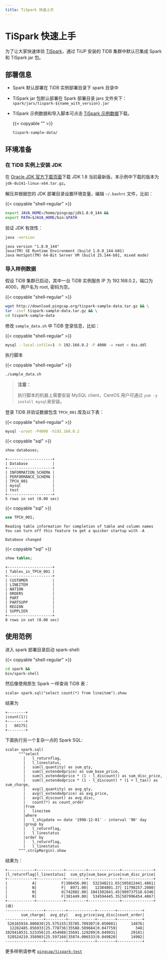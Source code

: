 ```yaml
---
title: TiSpark 快速上手
---
```


# TiSpark 快速上手

为了让大家快速体验 [TiSpark](/tispark-overview.md)，通过 TiUP 安装的 TiDB 集群中默认已集成 Spark 和 TiSpark jar 包。

## 部署信息

- Spark 默认部署在 TiDB 实例部署目录下 spark 目录中
- TiSpark jar 包默认部署在 Spark 部署目录 jars 文件夹下：`spark/jars/tispark-${name_with_version}.jar`
- TiSpark 示例数据和导入脚本可点击 [TiSpark 示例数据](http://download.pingcap.org/tispark-sample-data.tar.gz)下载。

   {{< copyable "" >}}

   ```
   tispark-sample-data/
   ```

## 环境准备

### 在 TiDB 实例上安装 JDK

在 [Oracle JDK 官方下载页面](http://www.oracle.com/technetwork/java/javase/downloads/java-archive-javase8-2177648.html)下载 JDK 1.8 当前最新版，本示例中下载的版本为 `jdk-8u141-linux-x64.tar.gz`。

解压并根据您的 JDK 部署目录设置环境变量，编辑 `~/.bashrc` 文件，比如：

{{< copyable "shell-regular" >}}

```bash
export JAVA_HOME=/home/pingcap/jdk1.8.0_144 &&
export PATH=$JAVA_HOME/bin:$PATH
```

验证 JDK 有效性：

```bash
java -version
```

```
java version "1.8.0_144"
Java(TM) SE Runtime Environment (build 1.8.0_144-b01)
Java HotSpot(TM) 64-Bit Server VM (build 25.144-b01, mixed mode)
```

### 导入样例数据

假设 TiDB 集群已启动，其中一台 TiDB 实例服务 IP 为 192.168.0.2，端口为 4000，用户名为 root, 密码为空。

{{< copyable "shell-regular" >}}

```bash
wget http://download.pingcap.org/tispark-sample-data.tar.gz && \
tar -zxvf tispark-sample-data.tar.gz && \
cd tispark-sample-data
```

修改 `sample_data.sh` 中 TiDB 登录信息，比如：

{{< copyable "shell-regular" >}}

```bash
mysql --local-infile=1 -h 192.168.0.2 -P 4000 -u root < dss.ddl
```

执行脚本

{{< copyable "shell-regular" >}}

```bash
./sample_data.sh
```

> **注意：**
>
> 执行脚本的机器上需要安装 MySQL client，CentOS 用户可通过 `yum -y install mysql`来安装。

登录 TiDB 并验证数据包含 `TPCH_001` 库及以下表：

{{< copyable "shell-regular" >}}

```bash
mysql -uroot -P4000 -h192.168.0.2
```

{{< copyable "sql" >}}

```sql
show databases;
```

```
+--------------------+
| Database           |
+--------------------+
| INFORMATION_SCHEMA |
| PERFORMANCE_SCHEMA |
| TPCH_001           |
| mysql              |
| test               |
+--------------------+
5 rows in set (0.00 sec)
```

{{< copyable "sql" >}}

```sql
use TPCH_001;
```

```
Reading table information for completion of table and column names
You can turn off this feature to get a quicker startup with -A

Database changed
```

{{< copyable "sql" >}}

```sql
show tables;
```

```
+--------------------+
| Tables_in_TPCH_001 |
+--------------------+
| CUSTOMER           |
| LINEITEM           |
| NATION             |
| ORDERS             |
| PART               |
| PARTSUPP           |
| REGION             |
| SUPPLIER           |
+--------------------+
8 rows in set (0.00 sec)
```

## 使用范例

进入 spark 部署目录启动 spark-shell:

{{< copyable "shell-regular" >}}

```bash
cd spark &&
bin/spark-shell
```

然后像使用原生 Spark 一样查询 TiDB 表：

```shell
scala> spark.sql("select count(*) from lineitem").show
```

结果为

```
+--------+
|count(1)|
+--------+
|   60175|
+--------+
```

下面执行另一个复杂一点的 Spark SQL:

```shell
scala> spark.sql(
      """select
        |   l_returnflag,
        |   l_linestatus,
        |   sum(l_quantity) as sum_qty,
        |   sum(l_extendedprice) as sum_base_price,
        |   sum(l_extendedprice * (1 - l_discount)) as sum_disc_price,
        |   sum(l_extendedprice * (1 - l_discount) * (1 + l_tax)) as sum_charge,
        |   avg(l_quantity) as avg_qty,
        |   avg(l_extendedprice) as avg_price,
        |   avg(l_discount) as avg_disc,
        |   count(*) as count_order
        |from
        |   lineitem
        |where
        |   l_shipdate <= date '1998-12-01' - interval '90' day
        |group by
        |   l_returnflag,
        |   l_linestatus
        |order by
        |   l_returnflag,
        |   l_linestatus
      """.stripMargin).show
```

结果为：

```
+------------+------------+---------+--------------+--------------+
|l_returnflag|l_linestatus|  sum_qty|sum_base_price|sum_disc_price|
+------------+------------+---------+--------------+--------------+
|           A|           F|380456.00|  532348211.65|505822441.4861|
|           N|           F|  8971.00|   12384801.37| 11798257.2080|
|           N|           O|742802.00| 1041502841.45|989737518.6346|
|           R|           F|381449.00|  534594445.35|507996454.4067|
+------------+------------+---------+--------------+--------------+
(续)
-----------------+---------+------------+--------+-----------+
       sum_charge|  avg_qty|   avg_price|avg_disc|count_order|
-----------------+---------+------------+--------+-----------+
 526165934.000839|25.575155|35785.709307|0.050081|      14876|
  12282485.056933|25.778736|35588.509684|0.047759|        348|
1029418531.523350|25.454988|35691.129209|0.049931|      29181|
 528524219.358903|25.597168|35874.006533|0.049828|      14902|
-----------------+---------+------------+--------+-----------+
```

更多样例请参考 [`pingcap/tispark-test`](https://github.com/pingcap/tispark-test/tree/master/tpch/sparksql)
